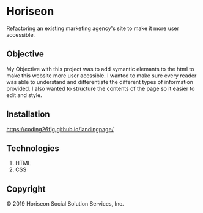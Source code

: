 # Horiseon

Refactoring an existing marketing agency's site to make it more user accessible. 

## Objective

My Objective with this project was to add symantic elemants to the html to make this website more user acessible. I wanted to make sure every reader was able to understand and differentiate the different types of information provided. I also wanted to structure the contents of the page so it easier to edit and style.  

## Installation
https://coding26fig.github.io/landingpage/

## Technologies
1. HTML
2. CSS

## Copyright

&copy; 2019 Horiseon Social Solution Services, Inc. 
